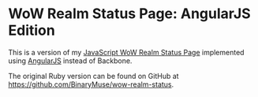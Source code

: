 WoW Realm Status Page: AngularJS Edition
========================================

This is a version of my [JavaScript WoW Realm Status Page](https://github.com/BinaryMuse/wow-realm-status-js) implemented using [AngularJS](http://angularjs.org/) instead of Backbone.

The original Ruby version can be found on GitHub at https://github.com/BinaryMuse/wow-realm-status.
